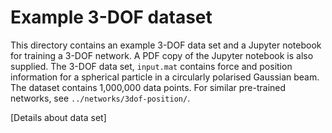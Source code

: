 # Example 3-DOF dataset
This directory contains an example 3-DOF data set and a Jupyter
notebook for training a 3-DOF network.
A PDF copy of the Jupyter notebook is also supplied.
The 3-DOF data set, `input.mat` contains force and position information
for a spherical particle in a circularly polarised Gaussian beam.
The dataset contains 1,000,000 data points.
For similar pre-trained networks, see `../networks/3dof-position/`.

[Details about data set]

